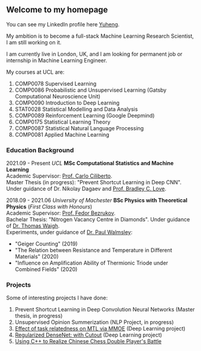 ## Welcome to my homepage

You can see my LinkedIn profile here [Yuheng](https://www.linkedin.com/in/yuheng-jia-00200116b/).

My ambition is to become a full-stack Machine Learning Research Scientist, I am still working on it.

I am currently live in London, UK, and I am looking for permanent job or internship in Machine Learning Engineer.

My courses at UCL are:
1. COMP0078 Supervised Learning
2. COMP0086 Probabilistic and Unsupervised Learning (Gatsby Computational Neuroscience Unit)
3. COMP0090 Introduction to Deep Learning
4. STAT0028 Statistical Modelling and Data Analysis
5. COMP0089 Reinforcement Learning (Google Deepmind)
6. COMP0175 Statistical Learning Theory
7. COMP0087 Statistical Natural Language Processing
8. COMP0081 Applied Machine Learning

### Education Background

2021.09 - Present     _UCL_     **MSc Computational Statistics and Machine Learning**<br>
Academic Supervisor: [Prof. Carlo Ciliberto](https://cciliber.github.io/).<br>
Master Thesis (in progress): "Prevent Shortcut Learning in Deep CNN". Under guidance of Dr. Nikolay Dagaev and [Prof. Bradley C. Love](http://bradlove.org/).

2018.09 - 2021.06     _University of Machester_     **BSc Physics with Theoretical Physics** (_First Class with Honours_)<br>
Academic Supervisor: [Prof. Fedor Bezrukov](https://www.hep.manchester.ac.uk/u/bezrukov/).<br>
Bachelar Thesis: "Nitrogen Vacancy Centre in Diamonds". Under guidance of [Dr. Thomas Waigh](https://www.research.manchester.ac.uk/portal/t.a.waigh.html).<br>
Experiments, under guidance of [Dr. Paul Walmsley](https://www.research.manchester.ac.uk/portal/paul.walmsley.html):
- "Geiger Counting" (2019)
- "The Relation between Resistance and Temperature in Different Materials" (2020)
- "Influence on Amplification Ability of Thermionic Triode under Combined Fields" (2020)

### Projects 
Some of interesting projects I have done:
1. Prevent Shortcut Learning in Deep Convolution Neural Networks (Master thesis, in progress)
2. Unsupervised Opinion Summerization (NLP Project, in progress)
3. [Effect of task relatedness on MTL via MMOE](https://github.com/YHJYH/Machine_Learning/tree/main/projects/Multi%20Task%20Learning) (Deep Learning project)
4. [Regularized DenseNet: with Cutout](https://github.com/YHJYH/Machine_Learning/tree/main/projects/DenseNet%20%2B%20Cutout) (Deep Learning project)
5. [Using C++ to Realize Chinese Chess Double Player's Battle](https://github.com/YHJYH/CPP-Chinese-Chess)
